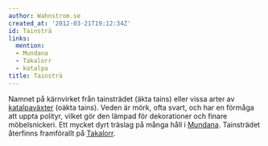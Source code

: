 ```yaml
---
author: Wahnstrom.se
created_at: '2012-03-21T19:12:34Z'
id: Tainsträ
links:
  mention:
  - Mundana
  - Takalorr
  - katalpa
title: Tainsträ
---
```


Namnet på kärnvirket från tainsträdet (äkta tains) eller vissa arter av [katalpaväxter] (oäkta
tains). Veden är mörk, ofta svart, och har en förmåga att uppta polityr, vilket gör den lämpad för
dekorationer och finare möbelsnickeri. Ett mycket dyrt träslag på många håll i [Mundana].
Tainsträdet återfinns framförallt på [Takalorr].

  [katalpaväxter]: katalpa
  [Mundana]: Mundana
  [Takalorr]: Takalorr